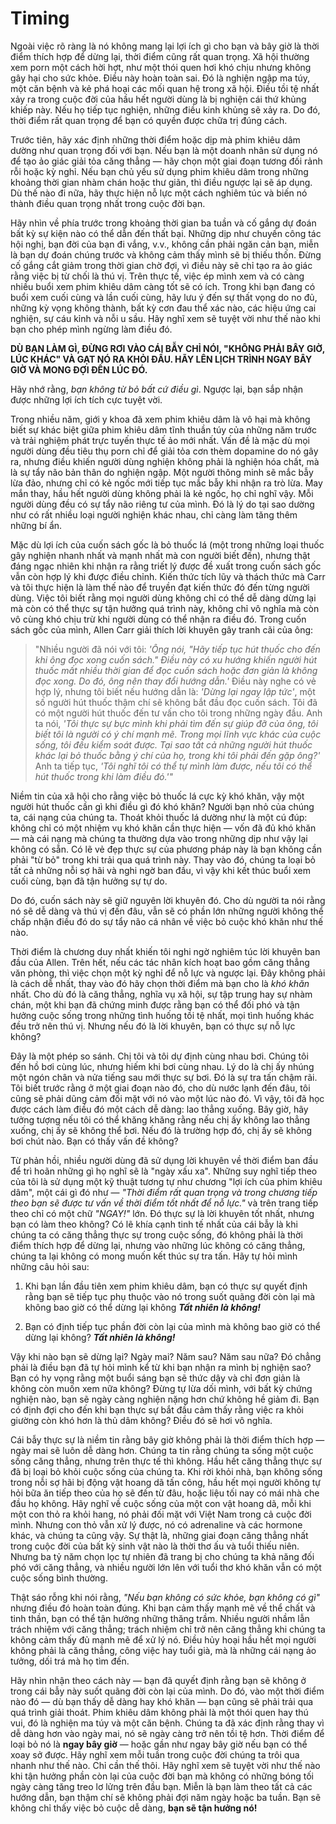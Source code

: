 # Timing

Ngoài việc rõ ràng là nó không mang lại lợi ích gì cho bạn và bây giờ là thời điểm thích hợp để dừng lại, thời điểm cũng rất quan trọng. Xã hội thường xem porn một cách hời hợt, như một thói quen hơi khó chịu nhưng không gây hại cho sức khỏe. Điều này hoàn toàn sai. Đó là nghiện ngập ma túy, một căn bệnh và kẻ phá hoại các mối quan hệ trong xã hội. Điều tồi tệ nhất xảy ra trong cuộc đời của hầu hết người dùng là bị nghiện cái thứ khủng khiếp này. Nếu họ tiếp tục nghiện, những điều kinh khủng sẽ xảy ra. Do đó, thời điểm rất quan trọng để bạn có quyền được chữa trị đúng cách.

Trước tiên, hãy xác định những thời điểm hoặc dịp mà phim khiêu dâm dường như quan trọng đối với bạn. Nếu bạn là một doanh nhân sử dụng nó để tạo ảo giác giải tỏa căng thẳng — hãy chọn một giai đoạn tương đối rảnh rỗi hoặc kỳ nghỉ. Nếu bạn chủ yếu sử dụng phim khiêu dâm trong những khoảng thời gian nhàm chán hoặc thư giãn, thì điều ngược lại sẽ áp dụng. Dù thế nào đi nữa, hãy thực hiện nỗ lực một cách nghiêm túc và biến nó thành điều quan trọng nhất trong cuộc đời bạn.

Hãy nhìn về phía trước trong khoảng thời gian ba tuần và cố gắng dự đoán bất kỳ sự kiện nào có thể dẫn đến thất bại. Những dịp như chuyến công tác hội nghị, bạn đời của bạn đi vắng, v.v., không cần phải ngăn cản bạn, miễn là bạn dự đoán chúng trước và không cảm thấy mình sẽ bị thiếu thốn. Đừng cố gắng cắt giảm trong thời gian chờ đợi, vì điều này sẽ chỉ tạo ra ảo giác rằng việc bị từ chối là thú vị. Trên thực tế, việc ép mình xem và có càng nhiều buổi xem phim khiêu dâm càng tốt sẽ có ích. Trong khi bạn đang có buổi xem cuối cùng và lần cuối cùng, hãy lưu ý đến sự thất vọng do no đủ, những kỳ vọng không thành, bất kỳ cơn đau thể xác nào, các hiệu ứng cai nghiện, sự cáu kỉnh và nỗi u sầu. Hãy nghĩ xem sẽ tuyệt vời như thế nào khi bạn cho phép mình ngừng làm điều đó.

**DÙ BẠN LÀM GÌ, ĐỪNG RƠI VÀO CÁI BẪY CHỈ NÓI, "KHÔNG PHẢI BÂY GIỜ, LÚC KHÁC" VÀ GẠT NÓ RA KHỎI ĐẦU. HÃY LÊN LỊCH TRÌNH NGAY BÂY GIỜ VÀ MONG ĐỢI ĐẾN LÚC ĐÓ.**

Hãy nhớ rằng, *bạn không từ bỏ bất cứ điều gì*. Ngược lại, bạn sắp nhận được những lợi ích tích cực tuyệt vời.

Trong nhiều năm, giới y khoa đã xem phim khiêu dâm là vô hại mà không biết sự khác biệt giữa phim khiêu dâm tĩnh thuần túy của những năm trước và trải nghiệm phát trực tuyến thực tế ảo mới nhất. Vấn đề là mặc dù mọi người dùng đều tiêu thụ porn chỉ để giải tỏa cơn thèm dopamine do nó gây ra, nhưng điều khiến người dùng nghiện không phải là nghiện hóa chất, mà là sự tẩy não bản thân do nghiện ngập. Một người thông minh sẽ mắc bẫy lừa đảo, nhưng chỉ có kẻ ngốc mới tiếp tục mắc bẫy khi nhận ra trò lừa. May mắn thay, hầu hết người dùng không phải là kẻ ngốc, họ chỉ nghĩ vậy. Mỗi người dùng đều có sự tẩy não riêng tư của mình. Đó là lý do tại sao dường như có rất nhiều loại người nghiện khác nhau, chỉ càng làm tăng thêm những bí ẩn.

Mặc dù lợi ích của cuốn sách gốc là bỏ thuốc lá (một trong những loại thuốc gây nghiện nhanh nhất và mạnh nhất mà con người biết đến), nhưng thật đáng ngạc nhiên khi nhận ra rằng triết lý được đề xuất trong cuốn sách gốc vẫn còn hợp lý khi được điều chỉnh. Kiến thức tích lũy và thách thức mà Carr và tôi thực hiện là làm thế nào để truyền đạt kiến thức đó đến từng người dùng. Việc tôi biết rằng mọi người dùng không chỉ có thể dễ dàng dừng lại mà còn có thể thực sự tận hưởng quá trình này, không chỉ vô nghĩa mà còn vô cùng khó chịu trừ khi người dùng có thể nhận ra điều đó. Trong cuốn sách gốc của mình, Allen Carr giải thích lời khuyên gây tranh cãi của ông:

>"Nhiều người đã nói với tôi: *'Ông nói, "Hãy tiếp tục hút thuốc cho đến khi ông đọc xong cuốn sách." Điều này có xu hướng khiến người hút thuốc mất nhiều thời gian để đọc cuốn sách hoặc đơn giản là không đọc xong. Do đó, ông nên thay đổi hướng dẫn.'* Điều này nghe có vẻ hợp lý, nhưng tôi biết nếu hướng dẫn là: *'Dừng lại ngay lập tức'*, một số người hút thuốc thậm chí sẽ không bắt đầu đọc cuốn sách. Tôi đã có một người hút thuốc đến tư vấn cho tôi trong những ngày đầu. Anh ta nói, *'Tôi thực sự bực mình khi phải tìm đến sự giúp đỡ của ông, tôi biết tôi là người có ý chí mạnh mẽ. Trong mọi lĩnh vực khác của cuộc sống, tôi đều kiểm soát được. Tại sao tất cả những người hút thuốc khác lại bỏ thuốc bằng ý chí của họ, trong khi tôi phải đến gặp ông?'* Anh ta tiếp tục, *'Tôi nghĩ tôi có thể tự mình làm được, nếu tôi có thể hút thuốc trong khi làm điều đó.'\"*

Niềm tin của xã hội cho rằng việc bỏ thuốc lá cực kỳ khó khăn, vậy một người hút thuốc cần gì khi điều gì đó khó khăn? Người bạn nhỏ của chúng ta, cái nạng của chúng ta. Thoát khỏi thuốc lá dường như là một cú đúp: không chỉ có một nhiệm vụ khó khăn cần thực hiện — vốn đã đủ khó khăn — mà cái nạng mà chúng ta thường dựa vào trong những dịp như vậy lại không có sẵn. Có lẽ vẻ đẹp thực sự của phương pháp này là bạn không cần phải "từ bỏ" trong khi trải qua quá trình này. Thay vào đó, chúng ta loại bỏ tất cả những nỗi sợ hãi và nghi ngờ ban đầu, vì vậy khi kết thúc buổi xem cuối cùng, bạn đã tận hưởng sự tự do.

Do đó, cuốn sách này sẽ giữ nguyên lời khuyên đó. Cho dù người ta nói rằng nó sẽ dễ dàng và thú vị đến đâu, vẫn sẽ có phần lớn những người không thể chấp nhận điều đó do sự tẩy não cá nhân về việc bỏ cuộc khó khăn như thế nào.

Thời điểm là chương duy nhất khiến tôi nghi ngờ nghiêm túc lời khuyên ban đầu của Allen. Trên hết, nếu các tác nhân kích hoạt bao gồm căng thẳng văn phòng, thì việc chọn một kỳ nghỉ để nỗ lực và ngược lại. Đây không phải là cách dễ nhất, thay vào đó hãy chọn thời điểm mà bạn cho là *khó khăn* nhất. Cho dù đó là căng thẳng, nghĩa vụ xã hội, sự tập trung hay sự nhàm chán, một khi bạn đã chứng minh được rằng bạn có thể đối phó và tận hưởng cuộc sống trong những tình huống tồi tệ nhất, mọi tình huống khác đều trở nên thú vị. Nhưng nếu đó là lời khuyên, bạn có thực sự nỗ lực không?

Đây là một phép so sánh. Chị tôi và tôi dự định cùng nhau bơi. Chúng tôi đến hồ bơi cùng lúc, nhưng hiếm khi bơi cùng nhau. Lý do là chị ấy nhúng một ngón chân và nửa tiếng sau mới thực sự bơi. Đó là sự tra tấn chậm rãi. Tôi biết trước rằng ở một giai đoạn nào đó, cho dù nước lạnh đến đâu, tôi cũng sẽ phải dũng cảm đối mặt với nó vào một lúc nào đó. Vì vậy, tôi đã học được cách làm điều đó một cách dễ dàng: lao thẳng xuống. Bây giờ, hãy tưởng tượng nếu tôi có thể khăng khăng rằng nếu chị ấy không lao thẳng xuống, chị ấy sẽ không thể bơi. Nếu đó là trường hợp đó, chị ấy sẽ không bơi chút nào. Bạn có thấy vấn đề không?

Từ phản hồi, nhiều người dùng đã sử dụng lời khuyên về thời điểm ban đầu để trì hoãn những gì họ nghĩ sẽ là "ngày xấu xa". Những suy nghĩ tiếp theo của tôi là sử dụng một kỹ thuật tương tự như chương "lợi ích của phim khiêu dâm", một cái gì đó như — *"Thời điểm rất quan trọng và trong chương tiếp theo bạn sẽ được tư vấn về thời điểm tốt nhất để nỗ lực."* và trên trang tiếp theo chỉ có một chữ *"NGAY!"* lớn. Đó thực sự là lời khuyên tốt nhất, nhưng bạn có làm theo không? Có lẽ khía cạnh tinh tế nhất của cái bẫy là khi chúng ta có căng thẳng thực sự trong cuộc sống, đó không phải là thời điểm thích hợp để dừng lại, nhưng vào những lúc không có căng thẳng, chúng ta lại không có mong muốn kết thúc sự tra tấn. Hãy tự hỏi mình những câu hỏi sau:

1. Khi bạn lần đầu tiên xem phim khiêu dâm, bạn có thực sự quyết định rằng bạn sẽ tiếp tục phụ thuộc vào nó trong suốt quãng đời còn lại mà không bao giờ có thể dừng lại không ***Tất nhiên là không!***

2.  Bạn có định tiếp tục phần đời còn lại của mình mà không bao giờ có thể dừng lại không? ***Tất nhiên là không!***

Vậy khi nào bạn sẽ dừng lại? Ngày mai? Năm sau? Năm sau nữa? Đó chẳng phải là điều bạn đã tự hỏi mình kể từ khi bạn nhận ra mình bị nghiện sao? Bạn có hy vọng rằng một buổi sáng bạn sẽ thức dậy và chỉ đơn giản là không còn muốn xem nữa không? Đừng tự lừa dối mình, với bất kỳ chứng nghiện nào, bạn sẽ ngày càng nghiện nặng hơn chứ không hề giảm đi. Bạn có định đợi cho đến khi bạn thực sự bắt đầu cảm thấy rằng việc ra khỏi giường còn khó hơn là thủ dâm không? Điều đó sẽ hơi vô nghĩa.

Cái bẫy thực sự là niềm tin rằng bây giờ không phải là thời điểm thích hợp — ngày mai sẽ luôn dễ dàng hơn. Chúng ta tin rằng chúng ta sống một cuộc sống căng thẳng, nhưng trên thực tế thì không. Hầu hết căng thẳng thực sự đã bị loại bỏ khỏi cuộc sống của chúng ta. Khi rời khỏi nhà, bạn không sống trong nỗi sợ hãi bị động vật hoang dã tấn công, hầu hết mọi người không tự hỏi bữa ăn tiếp theo của họ sẽ đến từ đâu, hoặc liệu tối nay có mái nhà che đầu họ không. Hãy nghĩ về cuộc sống của một con vật hoang dã, mỗi khi một con thỏ ra khỏi hang, nó phải đối mặt với Việt Nam trong cả cuộc đời mình. Nhưng con thỏ vẫn xử lý được, nó có adrenaline và các hormone khác, và chúng ta cũng vậy. Sự thật là, những giai đoạn căng thẳng nhất trong cuộc đời của bất kỳ sinh vật nào là thời thơ ấu và tuổi thiếu niên. Nhưng ba tỷ năm chọn lọc tự nhiên đã trang bị cho chúng ta khả năng đối phó với căng thẳng, và nhiều người lớn lên với tuổi thơ khó khăn vẫn có một cuộc sống bình thường.

Thật sáo rỗng khi nói rằng, *"Nếu bạn không có sức khỏe, bạn không có gì"* nhưng điều đó hoàn toàn đúng. Khi bạn cảm thấy mạnh mẽ về thể chất và tinh thần, bạn có thể tận hưởng những thăng trầm. Nhiều người nhầm lẫn trách nhiệm với căng thẳng; trách nhiệm chỉ trở nên căng thẳng khi chúng ta không cảm thấy đủ mạnh mẽ để xử lý nó. Điều hủy hoại hầu hết mọi người không phải là căng thẳng, công việc hay tuổi già, mà là những cái nạng ảo tưởng, dối trá mà họ tìm đến.

Hãy nhìn nhận theo cách này — bạn đã quyết định rằng bạn sẽ không ở trong cái bẫy này suốt quãng đời còn lại của mình. Do đó, vào một thời điểm nào đó — dù bạn thấy dễ dàng hay khó khăn — bạn cũng sẽ phải trải qua quá trình giải thoát. Phim khiêu dâm không phải là một thói quen hay thú vui, đó là nghiện ma túy và một căn bệnh. Chúng ta đã xác định rằng thay vì dễ dàng hơn vào ngày mai, nó sẽ ngày càng trở nên tồi tệ hơn. Thời điểm để loại bỏ nó là **ngay bây giờ** — hoặc gần như ngay bây giờ nếu bạn có thể xoay sở được. Hãy nghĩ xem mỗi tuần trong cuộc đời chúng ta trôi qua nhanh như thế nào. Chỉ cần thế thôi. Hãy nghĩ xem sẽ tuyệt vời như thế nào khi tận hưởng phần còn lại của cuộc đời bạn mà không có những bóng tối ngày càng tăng treo lơ lửng trên đầu bạn. Miễn là bạn làm theo tất cả các hướng dẫn, bạn thậm chí sẽ không phải đợi năm ngày hoặc ba tuần. Bạn sẽ không chỉ thấy việc bỏ cuộc dễ dàng, **bạn sẽ tận hưởng nó!**
